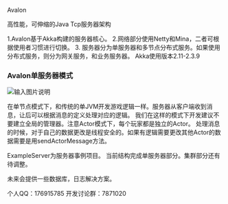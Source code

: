 Avalon 

高性能，可伸缩的Java Tcp服务器架构

1.Avalon基于Akka构建的服务器核心。
2.网络部分使用Netty和Mina，二者可根据使用者习惯进行切换。
3. 服务器分为单服务器和多节点分布式服务。如果使用分布式服务，则分为网关服务，和业务服务器。
Akka使用版本2.11-2.3.9


### Avalon单服务器模式

![输入图片说明](http://git.oschina.net/uploads/images/2015/0924/104510_3014dc5f_19059.jpeg "单节点")


在单节点模式下，和传统的单JVM开发游戏逻辑一样。服务器从客户端收到消息，让后可以根据消息的定义处理对应的逻辑。
我们在这样的模式下开发建议不要建立全局的管理器。注意Actor模式下，每个玩家都是独立的Actor。
处理消息的时候，对于自己的数据更改是线程安全的。如果有逻辑需要更改其他Actor的数据需要是用sendActorMessage方法。

ExampleServer为服务器事例项目。
当前结构完成单服务器部分。集群部分还有待调整。

未来会提供一些数据库，日志解决方案。

个人QQ：176915785  开发讨论群：7871020